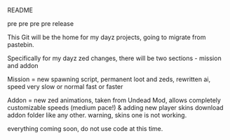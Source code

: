 README

pre pre pre pre release

This Git will be the home for my dayz projects, going to migrate from pastebin.


Specifically for my dayz zed changes, there will be two sections - mission and addon

Mission = new spawning script, permanent loot and zeds, rewritten ai, speed very slow or normal fast or faster

Addon = new zed animations, taken from Undead Mod, allows completely customizable speeds (medium pace!) & adding new player skins
download addon folder like any other. warning, skins one is not working. 

everything coming soon, do not use code at this time.